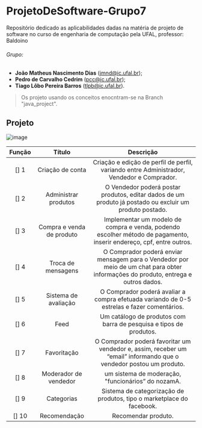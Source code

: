 # ProjetoDeSoftware-Grupo7
Repositório dedicado as aplicabilidades dadas na matéria de projeto de software no curso de engenharia de computação pela UFAL, professor: Baldoino 

###### Grupo:
- **João Matheus Nascimento Dias** (jmnd@ic.ufal.br);
- **Pedro de Carvalho Cedrim**     (pcc@ic.ufal.br);
- **Tiago Lôbo Pereira Barros**    (tlpb@ic.ufal.br).

>Os projeto usando os conceitos enocntram-se na Branch "java_project".

## Projeto

![image](https://user-images.githubusercontent.com/70983676/216218817-bba65b99-6f6e-4ab9-9e24-1f92d57f072b.png)

|Função|        Título             |                                     Descrição                                                                                    |
|:----:|        :----:             |                                      :------:                                                                                    |
| [] 1 | Criação de conta          | Criação e edição de perfil de perfil, variando entre Administrador, Vendedor e Comprador.                                        |
| [] 2 | Administrar produtos      | O Vendedor poderá postar produtos, editar dados de um produto já postado ou excluir um produto postado.                          |
| [] 3 | Compra e venda de produto | Implementar um modelo de compra e venda, podendo escolher método de pagamento, inserir endereço, cpf, entre outros.              |
| [] 4 | Troca de mensagens        | O Comprador poderá enviar mensagem para o Vendedor por meio de um chat para obter informações do produto, entrega e outros dados.|
| [] 5 | Sistema de avaliação      | O Comprador poderá avaliar a compra efetuada  variando de 0-5 estrelas e fazer comentários.                                      |
| [] 6 | Feed                      | Um catálogo de produtos com barra de pesquisa e tipos de produtos.                                                               |
| [] 7 | Favoritação               | O Comprador poderá favoritar um vendedor e, assim, receber um “email” informando que o vendedor postou um produto.               |
| [] 8 | Moderador de vendedor     | um sistema de moderação, "funcionários” do nozamA.                                                                               |
| [] 9 | Categorias                | Sistema de categorização de produtos, tipo o marketplace do facebook.                                                            |
| [] 10 | Recomendação             | Recomendar produto.                                                                                                              |
